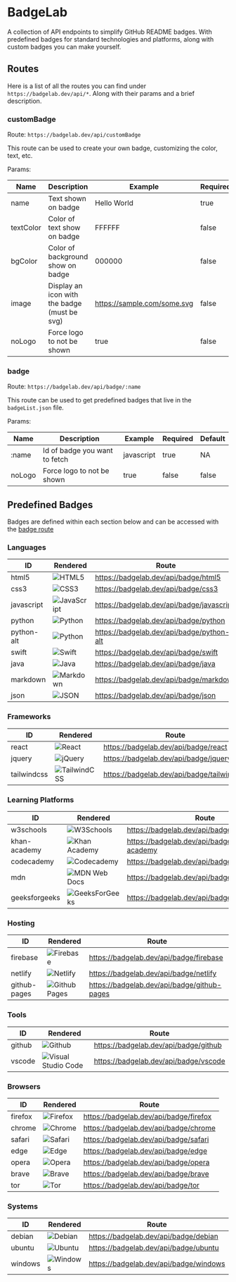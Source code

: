 # BadgeLab

A collection of API endpoints to simplify GitHub README badges. With predefined badges for standard technologies and platforms, along with custom badges you can make yourself.

## Routes

Here is a list of all the routes you can find under `https://badgelab.dev/api/*`. Along with their params and a brief description.

### customBadge

Route:
`https://badgelab.dev/api/customBadge`

This route can be used to create your own badge, customizing the color, text, etc.

Params:

| Name      | Description                                  | Example                       | Required | Default |
| --------- | -------------------------------------------- | ----------------------------- | -------- | ------- |
| name      | Text shown on badge                          | Hello World                   | true     | NA      |
| textColor | Color of text show on badge                  | FFFFFF                        | false    | white   |
| bgColor   | Color of background show on badge            | 000000                        | false    | black   |
| image     | Display an icon with the badge (must be svg) | <https://sample.com/some.svg> | false    | "null"  |
| noLogo    | Force logo to not be shown                   | true                          | false    | false   |

### badge

Route:
`https://badgelab.dev/api/badge/:name`

This route can be used to get predefined badges that live in the `badgeList.json` file.

Params:

| Name   | Description                   | Example    | Required | Default |
| ------ | ----------------------------- | ---------- | -------- | ------- |
| :name  | Id of badge you want to fetch | javascript | true     | NA      |
| noLogo | Force logo to not be shown    | true       | false    | false   |

## Predefined Badges

Badges are defined within each section below and can be accessed with the [badge route](#badge)

### Languages

| ID         | Rendered                                                 | Route                                       |
| ---------- | -------------------------------------------------------- | ------------------------------------------- |
| html5      | ![HTML5](https://badgelab.dev/api/badge/html5)           | <https://badgelab.dev/api/badge/html5>      |
| css3       | ![CSS3](https://badgelab.dev/api/badge/css3)             | <https://badgelab.dev/api/badge/css3>       |
| javascript | ![JavaScript](https://badgelab.dev/api/badge/javascript) | <https://badgelab.dev/api/badge/javascript> |
| python     | ![Python](https://badgelab.dev/api/badge/python)         | <https://badgelab.dev/api/badge/python>     |
| python-alt | ![Python](https://badgelab.dev/api/badge/python-alt)     | <https://badgelab.dev/api/badge/python-alt> |
| swift      | ![Swift](https://badgelab.dev/api/badge/swift)           | <https://badgelab.dev/api/badge/swift>      |
| java       | ![Java](https://badgelab.dev/api/badge/java)             | <https://badgelab.dev/api/badge/java>       |
| markdown   | ![Markdown](https://badgelab.dev/api/badge/markdown)     | <https://badgelab.dev/api/badge/markdown>   |
| json       | ![JSON](https://badgelab.dev/api/badge/json)             | <https://badgelab.dev/api/badge/json>       |

### Frameworks
| ID          | Rendered                                                   | Route                                        |
| ----------- | ---------------------------------------------------------- | -------------------------------------------- |
| react       | ![React](https://badgelab.dev/api/badge/react)             | <https://badgelab.dev/api/badge/react>       |
| jquery      | ![jQuery](https://badgelab.dev/api/badge/jquery)           | <https://badgelab.dev/api/badge/jquery>      |
| tailwindcss | ![TailwindCSS](https://badgelab.dev/api/badge/tailwindcss) | <https://badgelab.dev/api/badge/tailwindcss> |

### Learning Platforms

| ID            | Rendered                                                       | Route                                          |
| ------------- | -------------------------------------------------------------- | ---------------------------------------------- |
| w3schools     | ![W3Schools](https://badgelab.dev/api/badge/w3schools)         | <https://badgelab.dev/api/badge/w3schools>     |
| khan-academy  | ![Khan Academy](https://badgelab.dev/api/badge/khan-academy)   | <https://badgelab.dev/api/badge/khan-academy>  |
| codecademy    | ![Codecademy](https://badgelab.dev/api/badge/codecademy)       | <https://badgelab.dev/api/badge/codecademy>    |
| mdn           | ![MDN Web Docs](https://badgelab.dev/api/badge/mdn)            | <https://badgelab.dev/api/badge/mdn>           |
| geeksforgeeks | ![GeeksForGeeks](https://badgelab.dev/api/badge/geeksforgeeks) | <https://badgelab.dev/api/badge/geeksforgeeks> |

### Hosting

| ID           | Rendered                                                     | Route                                         |
| ------------ | ------------------------------------------------------------ | --------------------------------------------- |
| firebase     | ![Firebase](https://badgelab.dev/api/badge/firebase)         | <https://badgelab.dev/api/badge/firebase>     |
| netlify      | ![Netlify](https://badgelab.dev/api/badge/netlify)           | <https://badgelab.dev/api/badge/netlify>      |
| github-pages | ![Github Pages](https://badgelab.dev/api/badge/github-pages) | <https://badgelab.dev/api/badge/github-pages> |

### Tools

| ID     | Rendered                                                     | Route                                   |
| ------ | ------------------------------------------------------------ | --------------------------------------- |
| github | ![Github](https://badgelab.dev/api/badge/github)             | <https://badgelab.dev/api/badge/github> |
| vscode | ![Visual Studio Code](https://badgelab.dev/api/badge/vscode) | <https://badgelab.dev/api/badge/vscode> |

### Browsers
| ID      | Rendered                                           | Route                                    |
| ------- | -------------------------------------------------- | ---------------------------------------- |
| firefox | ![Firefox](https://badgelab.dev/api/badge/firefox) | <https://badgelab.dev/api/badge/firefox> |
| chrome  | ![Chrome](https://badgelab.dev/api/badge/chrome)   | <https://badgelab.dev/api/badge/chrome>  |
| safari  | ![Safari](https://badgelab.dev/api/badge/safari)   | <https://badgelab.dev/api/badge/safari>  |
| edge    | ![Edge](https://badgelab.dev/api/badge/edge)       | <https://badgelab.dev/api/badge/edge>    |
| opera   | ![Opera](https://badgelab.dev/api/badge/opera)     | <https://badgelab.dev/api/badge/opera>   |
| brave   | ![Brave](https://badgelab.dev/api/badge/brave)     | <https://badgelab.dev/api/badge/brave>   |
| tor     | ![Tor](https://badgelab.dev/api/badge/tor)         | <https://badgelab.dev/api/badge/tor>     |


### Systems
| ID      | Rendered                                           | Route                                    |
| ------- | -------------------------------------------------- | ---------------------------------------- |
| debian  | ![Debian](https://badgelab.dev/api/badge/debian)   | <https://badgelab.dev/api/badge/debian>  |
| ubuntu  | ![Ubuntu](https://badgelab.dev/api/badge/ubuntu)   | <https://badgelab.dev/api/badge/ubuntu>  |
| windows | ![Windows](https://badgelab.dev/api/badge/windows) | <https://badgelab.dev/api/badge/windows> |

